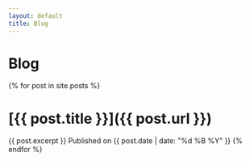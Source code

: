 ```yaml
---
layout: default
title: Blog
---
```


# Blog

{% for post in site.posts %}
# [{{ post.title }}]({{ post.url }})
{{ post.excerpt }}
Published on {{ post.date | date: "%d %B %Y" }}
{% endfor %}
